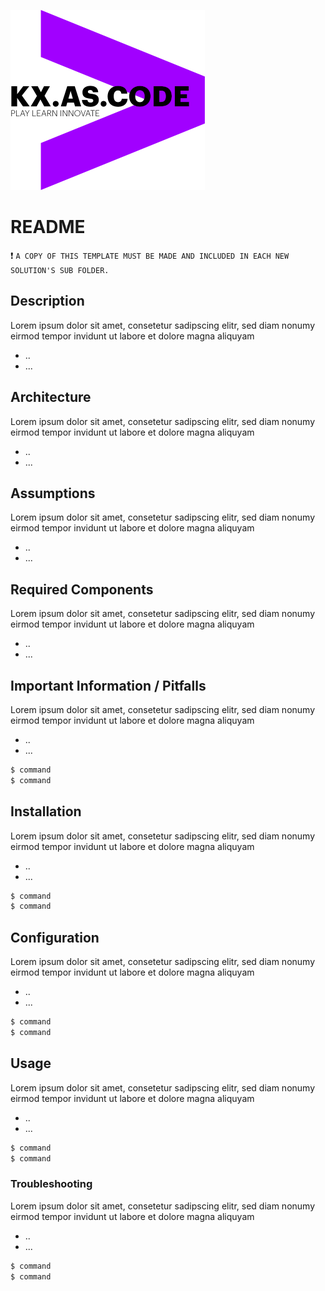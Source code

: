 !["kx.as.code_logo"](../../../kxascode_logo_black_small.png "kx.as.code_logo")

# README
:exclamation: `A COPY OF THIS TEMPLATE MUST BE MADE AND INCLUDED IN EACH NEW SOLUTION'S SUB FOLDER.`

## Description
Lorem ipsum dolor sit amet, consetetur sadipscing elitr, sed diam nonumy eirmod tempor invidunt ut labore et dolore magna aliquyam
- ..
- ...

## Architecture
Lorem ipsum dolor sit amet, consetetur sadipscing elitr, sed diam nonumy eirmod tempor invidunt ut labore et dolore magna aliquyam
- ..
- ...


## Assumptions
Lorem ipsum dolor sit amet, consetetur sadipscing elitr, sed diam nonumy eirmod tempor invidunt ut labore et dolore magna aliquyam
- ..
- ...


## Required Components
Lorem ipsum dolor sit amet, consetetur sadipscing elitr, sed diam nonumy eirmod tempor invidunt ut labore et dolore magna aliquyam
- ..
- ...


## Important Information / Pitfalls
Lorem ipsum dolor sit amet, consetetur sadipscing elitr, sed diam nonumy eirmod tempor invidunt ut labore et dolore magna aliquyam
- ..
- ...
```bash
$ command
$ command
```

## Installation
Lorem ipsum dolor sit amet, consetetur sadipscing elitr, sed diam nonumy eirmod tempor invidunt ut labore et dolore magna aliquyam
- ..
- ...
```bash
$ command
$ command
```

## Configuration
Lorem ipsum dolor sit amet, consetetur sadipscing elitr, sed diam nonumy eirmod tempor invidunt ut labore et dolore magna aliquyam
- ..
- ...
```bash
$ command
$ command
```


## Usage

Lorem ipsum dolor sit amet, consetetur sadipscing elitr, sed diam nonumy eirmod tempor invidunt ut labore et dolore magna aliquyam
- ..
- ...
```bash
$ command
$ command
```

### Troubleshooting
Lorem ipsum dolor sit amet, consetetur sadipscing elitr, sed diam nonumy eirmod tempor invidunt ut labore et dolore magna aliquyam
- ..
- ...
```bash
$ command
$ command
```
